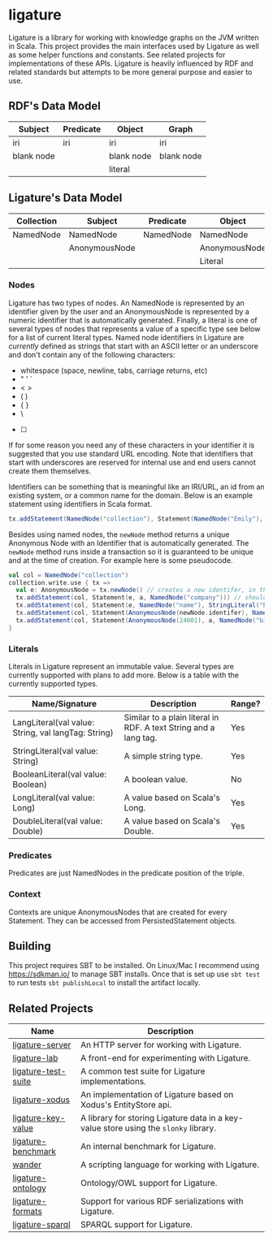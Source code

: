 # ligature
Ligature is a library for working with knowledge graphs on the JVM written in Scala.
This project provides the main interfaces used by Ligature as well as some helper functions and constants.
See related projects for implementations of these APIs.
Ligature is heavily influenced by RDF and related standards but attempts to be more general purpose and easier to use.

## RDF's Data Model
| Subject    | Predicate  | Object     | Graph      |
| ---------- | ---------- | ---------- | ---------- |
| iri        | iri        | iri        | iri        |
| blank node |            | blank node | blank node |
|            |            | literal    |            |

## Ligature's Data Model
| Collection | Subject       | Predicate | Object        | Context       |
| ---------- | ------------- | --------- | ------------- | ------------- |
| NamedNode  | NamedNode     | NamedNode | NamedNode     | AnonymousNode |
|            | AnonymousNode |           | AnonymousNode |               |
|            |               |           | Literal       |               |

### Nodes
Ligature has two types of nodes.
An NamedNode is represented by an identifier given by the user
and an AnonymousNode is represented by a numeric identifier that is automatically generated.
Finally, a literal is one of several types of nodes that represents a value of a specific type see below for a list
of current literal types.
Named node identifiers in Ligature are *currently* defined as strings that start with an ASCII letter
or an underscore and don't contain any of the following characters:
 * whitespace (space, newline, tabs, carriage returns, etc)
 * " ' `
 * &lt; &gt;
 * ( )
 * { }
 * \
 * [ ]

If for some reason you need any of these characters in your identifier it is suggested that you use standard URL encoding.
Note that identifiers that start with underscores are reserved for internal use and end users cannot create them themselves.

Identifiers can be something that is meaningful like an IRI/URL, an id from an existing system, or a common name for the domain.
Below is an example statement using identifiers in Scala format.

```scala
tx.addStatement(NamedNode("collection"), Statement(NamedNode("Emily"), NamedNode("loves"), NamedNode("cats")))
```

Besides using named nodes, the `newNode` method returns a unique Anonymous Node with an Identifier
that is automatically generated.
The `newNode` method runs inside a transaction so it is guaranteed to be unique and at the time of creation.
For example here is some pseudocode.

```scala
val col = NamedNode("collection")
collection.write.use { tx =>
  val e: AnonymousNode = tx.newNode() // creates a new identifer, in this case let's say `42`
  tx.addStatement(col, Statement(e, a, NamedNode("company"))) // should run fine
  tx.addStatement(col, Statement(e, NamedNode("name"), StringLiteral("Pear"))) // should run fine
  tx.addStatement(col, Statement(AnonymousNode(newNode.identifer), NamedNode("name"), StringLiteral("Pear"))) // will run fine since it's just another way of writing the above line
  tx.addStatement(col, Statement(AnonymousNode(24601), a, NamedNode("bird"))) // will erorr out since that identifier hasn't been created yet
}
```

### Literals
Literals in Ligature represent an immutable value.
Several types are currently supported with plans to add more.
Below is a table with the currently supported types.

| Name/Signature | Description | Range? |
| -------------- | ----------- | ------ |
| LangLiteral(val value: String, val langTag: String) | Similar to a plain literal in RDF.  A text String and a lang tag. | Yes |
| StringLiteral(val value: String) | A simple string type. | Yes |
| BooleanLiteral(val value: Boolean) | A boolean value. | No |
| LongLiteral(val value: Long) | A value based on Scala's Long. | Yes |
| DoubleLiteral(val value: Double) | A value based on Scala's Double. | Yes |

### Predicates
Predicates are just NamedNodes in the predicate position of the triple.

### Context
Contexts are unique AnonymousNodes that are created for every Statement.
They can be accessed from PersistedStatement objects.

## Building
This project requires SBT to be installed.
On Linux/Mac I recommend using https://sdkman.io/ to manage SBT installs.
Once that is set up use `sbt test` to run tests `sbt publishLocal` to install the artifact locally.

## Related Projects
| Name                                                                 | Description                                                                          |
| -------------------------------------------------------------------- | ------------------------------------------------------------------------------------ |
| [ligature-server](https://github.com/almibe/ligature-server)         | An HTTP server for working with Ligature.                                            |
| [ligature-lab](https://github.com/almibe/ligature-lab)               | A front-end for experimenting with Ligature.                                         |
| [ligature-test-suite](https://github.com/almibe/ligature-test-suite) | A common test suite for Ligature implementations.                                    |
| [ligature-xodus](https://github.com/almibe/ligature-xodus)           | An implementation of Ligature based on Xodus's EntityStore api.                      |
| [ligature-key-value](https://github.com/almibe/ligature-key-value)   | A library for storing Ligature data in a key-value store using the `slonky` library. |
| [ligature-benchmark](https://github.com/almibe/ligature-benchmark)   | An internal benchmark for Ligature.                                                  |
| [wander](https://github.com/almibe/wander)                           | A scripting language for working with Ligature.                                      |
| [ligature-ontology](https://github.com/almibe/ligature-ontology)     | Ontology/OWL support for Ligature.                                                   |
| [ligature-formats](https://github.com/almibe/ligature-formats)       | Support for various RDF serializations with Ligature.                                |
| [ligature-sparql](https://github.com/almibe/ligature-sparql)         | SPARQL support for Ligature.                                                         |
